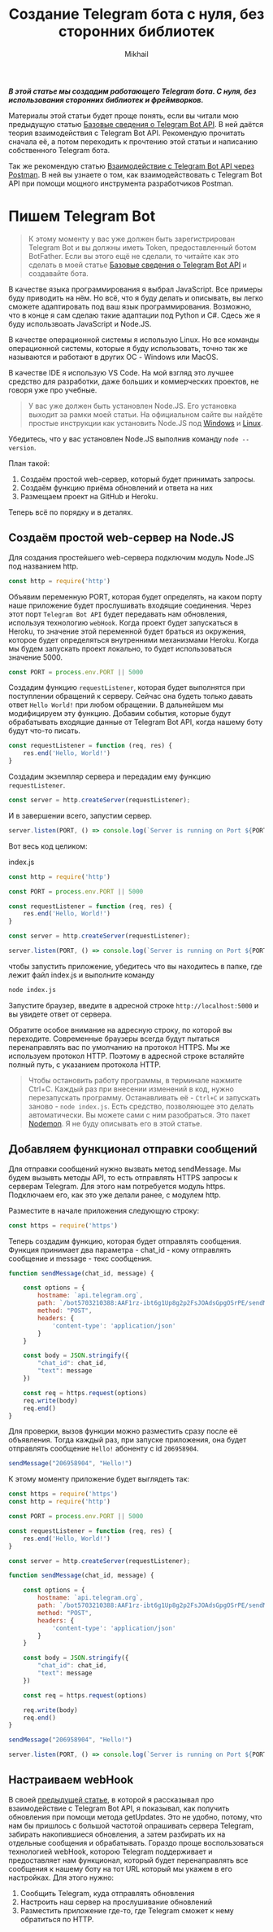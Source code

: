﻿---
layout: post
title:  "Создание Telegram бота с нуля, без сторонних библиотек"
categories: [ Программирование ]
tags: [ Telegram, Bot, JavaScript ]
image: assets/images/Telegram-Bot-From-Scratch-practice-01/0.png
author: Mikhail
---
***В этой статье мы создадим работающего Telegram бота. С нуля, без использования сторонних библиотек и фреймворков.***

Материалы этой статьи будет проще понять, если вы читали мою предыдущую статью [Базовые сведения о Telegram Bot API](https://danshin.ms/Telegram-Bot-From-Scratch/). В ней даётся теория взаимодействия с Telegram Bot API. Рекомендую прочитать сначала её, а потом переходить к прочтению этой статьи и написанию собственного Telegram бота.

Так же рекомендую статью [Взаимодействие с Telegram Bot API через Postman](https://danshin.ms/postman/). В ней вы узнаете о том, как взаимодействовать с Telegram Bot API при помощи мощного инструмента разработчиков Postman.

# Пишем Telegram Bot

> К этому моменту у вас уже должен быть зарегистрирован Telegram Bot и вы должны иметь Token, предоставленный ботом BotFather. Если вы этого ещё не сделали, то читайте как это сделать в моей статье [Базовые сведения о Telegram Bot API](https://danshin.ms/Telegram-Bot-From-Scratch/) и создавайте бота.

В качестве языка программирования я выбрал JavaScript. Все примеры буду приводить на нём. Но всё, что я буду делать и описывать, вы легко сможете адаптировать под ваш язык программирования. Возможно, что в конце я сам сделаю такие адаптации под Python и C#. Сдесь же я буду использвоать JavaScript и Node.JS.

В качестве операционной системы я использую Linux. Но все команды операционной системы, которые я буду использовать, точно так же называются и работают в других ОС - Windows или MacOS.

В качестве IDE я использую VS Code. На мой взгляд это лучшее средство для разработки, даже больших и коммерческих проектов, не говоря уже про учебные.

> У вас уже должен быть установлен Node.JS. Его установка выходит за рамки моей статьи. На официальном сайте вы найдёте простые инструкции как установить Node.JS под [Windows](https://nodejs.org/en/download/package-manager/#windows-1) и [Linux](https://nodejs.org/en/download/package-manager/#centos-fedora-and-red-hat-enterprise-linux).

Убедитесь, что у вас установлен Node.JS выполнив команду `node --version`.

План такой:

1. Создаём простой web-сервер, который будет принимать запросы.
2. Создаём функцию приёма обновлений и ответа на них
3. Размещаем проект на GitHub и Heroku.

Теперь всё по порядку и в деталях.

## Создаём простой web-сервер на Node.JS

Для создания простейшего web-сервера подключим модуль Node.JS под названием http.

```js
const http = require('http')
```

Объявим переменную PORT, которая будет определять, на каком порту наше приложение будет прослушивать входящие соединения. Через этот порт `Telegram Bot API` будет передавать нам обновления, используя технологию `webHook`. Когда проект будет запускаться в Heroku, то значение этой переменной будет браться из окружения, которое будет определяться внутренними механизмами Heroku. Когда мы будем запускать проект локально, то будет использоваться значение 5000.

```js
const PORT = process.env.PORT || 5000
```

Создадим функцию `requestListener`, которая будет выполнятся при поступлении обращений к серверу. Сейчас она будеть только давать ответ `Hello World!` при любом обращении. В дальнейшем мы модифицируем эту функцию. Добавим события, которые будут обрабатывать входящие данные от Telegram Bot API, когда нашему боту будут что-то писать.

```js
const requestListener = function (req, res) {
    res.end('Hello, World!')
}
```

Создадим экземпляр сервера и передадим ему функцию `requestListener`.

```js
const server = http.createServer(requestListener);
```

И в завершении всего, запустим сервер.

```js
server.listen(PORT, () => console.log(`Server is running on Port ${PORT}`))
```

Вот весь код целиком:

index.js
```js
const http = require('http')

const PORT = process.env.PORT || 5000

const requestListener = function (req, res) {
    res.end('Hello, World!')
}

const server = http.createServer(requestListener);

server.listen(PORT, () => console.log(`Server is running on Port ${PORT}`))
```

чтобы запустить приложение, убедитесь что вы находитесь в папке, где лежит файл index.js и выполните команду

```bash
node index.js
```

Запустите браузер, введите в адресной строке `http://localhost:5000` и вы увидете ответ от сервера.

Обратите особое внимание на адресную строку, по которой вы переходите. Современные браузеры всегда будут пытаться перенаправлять вас по умолчанию на протокол HTTPS. Мы же используем протокол HTTP. Поэтому в адресной строке всталяйте полный путь, с указанием протокола HTTP.

> Чтобы остановить работу программы, в терминале нажмите Ctrl+C. Каждый раз при внесении изменений в код, нужно перезапускать программу. Останавливать её - `Ctrl+C` и запускать заново - `node index.js`. Есть средство, позволяющее это делать автоматически. Вы можете сами с ним разобраться. Это пакет [Nodemon](https://www.npmjs.com/package/nodemon). Я не буду описывать его в этой статье.

## Добавляем функционал отправки сообщений

Для отправки сообщений нужно вызвать метод sendMessage. Мы будем вызывть методы API, то есть отправлять HTTPS запросы к серверам Telegram. Для этого нам потребуется модуль https. Подключаем его, как это уже делали ранее, с модулем http.

Разместите в начале приложения следующую строку:

```js
const https = require('https')
```

Теперь создадим функцию, которая будет отправлять сообщения. Функция принимает два параметра - chat_id - кому отправлять сообщение и message - текс сообщения.

```js
function sendMessage(chat_id, message) {

    const options = {
        hostname: `api.telegram.org`,
        path: `/bot5703210388:AAF1rz-ibt6g1Up8g2p2FsJOAdsGpgOSrPE/sendMessage`,
        method: "POST",
        headers: {
            'content-type': 'application/json'
        }
    }

    const body = JSON.stringify({
        "chat_id": chat_id,
        "text": message
    })

    const req = https.request(options)
    req.write(body)
    req.end()
}
```

Для проверки, вызов функции можно разместить сразу после её объявления. Тогда каждый раз, при запуске приложения, она будет отправлять сообщение `Hello!` абоненту с id `206958904`.

```js
sendMessage("206958904", "Hello!")
```

К этому моменту приложение будет выглядеть так:

```js
const https = require('https')
const http = require('http')

const PORT = process.env.PORT || 5000

const requestListener = function (req, res) {
    res.end('Hello, World!')
}

const server = http.createServer(requestListener);

function sendMessage(chat_id, message) {

    const options = {
        hostname: `api.telegram.org`,
        path: `/bot5703210388:AAF1rz-ibt6g1Up8g2p2FsJOAdsGpgOSrPE/sendMessage`,
        method: "POST",
        headers: {
            'content-type': 'application/json'
        }
    }

    const body = JSON.stringify({
        "chat_id": chat_id,
        "text": message
    })

    const req = https.request(options)

    req.write(body)
    req.end()
}

sendMessage("206958904", "Hello!")

server.listen(PORT, () => console.log(`Server is running on Port ${PORT}`))
```

## Настраиваем webHook

В своей [предыдущей статье](https://danshin.ms/Telegram-Bot-From-Scratch/), в которой я рассказывал про взаимодействие с Telegram Bot API, я показывал, как получить обновления при помощи метода getUpdates. Это не удобно, потому, что нам бы пришлось с большой частотой опрашивать сервера Telegram, забирать накопившиеся обновления, а затем разбирать их на отдельные сообщения и обрабатывать. Гораздо проще воспользоваться технологией webHook, которою Telegram поддерживает и предоставляет нам функционал, который будет перенаправлять все сообщения к нашему боту на тот URL который мы укажем в его настройках. Для этого нужно:

1. Сообщить Telegram, куда отправлять обновления
2. Настроить наш сервер на прослушивание обновлений
3. Разместить приложение где-то, где Telegram сможет к нему обратиться по HTTP.